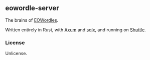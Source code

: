 ## eowordle-server
The brains of [EOWordles](https://hexdecima.github.io/eowordles).

Written entirely in Rust, with [Axum](https://github.com/tokio-rs/axum) and [sqlx](https://github.com/launchbadge/sqlx),
and running on [Shuttle](https://www.shuttle.dev/).

### License
Unlicense.
